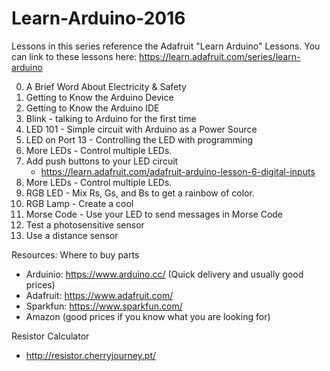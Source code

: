 # Learn-Arduino-2016

Lessons in this series reference the Adafruit "Learn Arduino" Lessons.
You can link to these lessons here: https://learn.adafruit.com/series/learn-arduino

0. A Brief Word About Electricity & Safety
1. Getting to Know the Arduino Device
2. Getting to Know the Arduino IDE
3. Blink - talking to Arduino for the first time
4. LED 101 - Simple circuit with Arduino as a Power Source
5. LED on Port 13 - Controlling the LED with programming
6. More LEDs - Control multiple LEDs.
6. Add push buttons to your LED circuit
    - https://learn.adafruit.com/adafruit-arduino-lesson-6-digital-inputs
7. More LEDs - Control multiple LEDs.
8. RGB LED - Mix Rs, Gs, and Bs to get a rainbow of color.
9. RGB Lamp - Create a cool 
10. Morse Code - Use your LED to send messages in Morse Code
11. Test a photosensitive sensor
12. Use a distance sensor



Resources: 
Where to buy parts
- Arduinio: https://www.arduino.cc/ (Quick delivery and usually good prices)
- Adafruit: https://www.adafruit.com/
- Sparkfun: https://www.sparkfun.com/
- Amazon (good prices if you know what you are looking for)

Resistor Calculator
- http://resistor.cherryjourney.pt/

